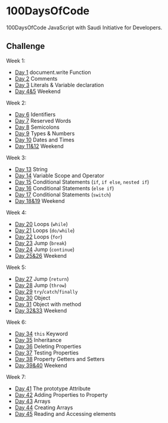 # 100DaysOfCode
100DaysOfCode JavaScript with Saudi Initiative for Developers.

## Challenge
Week 1:
* [Day 1](https://codepen.io/ReemaSaleh/pen/gOYwqjb?editors=0010) document.write Function <br>
* [Day 2](https://codepen.io/ReemaSaleh/pen/VwZmyQz?editors=0010#0) Comments <br>
* [Day 3](https://codepen.io/ReemaSaleh/pen/PoYWzXW) Literals & Variable declaration <br>
* [Day 4&5](https://codepen.io/ReemaSaleh/pen/KKPamdP?editors=0010#0) Weekend <br>

Week 2:
* [Day 6](https://codepen.io/ReemaSaleh/pen/rNByMXN?editors=0010#0) Identifiers <br> 
* [Day 7](https://codepen.io/ReemaSaleh/pen/KKPWjpV?editors=0010#0) Reserved Words <br>
* [Day 8](https://codepen.io/ReemaSaleh/pen/GRKmOBV?editors=0010#0) Semicolons <br>
* [Day 9](https://codepen.io/ReemaSaleh/pen/MWgoyLg?editors=0010#0) Types & Numbers <br>
* [Day 10](https://codepen.io/ReemaSaleh/pen/OJLgoER?editors=0010#0) Dates and Times <br>
* [Day 11&12](https://codepen.io/ReemaSaleh/pen/KKPqEpj?editors=0010) Weekend <br>

Week 3:
* [Day 13](https://codepen.io/ReemaSaleh/pen/aboyXWr) String <br>
* [Day 14](https://codepen.io/ReemaSaleh/pen/GRKMrwB?editors=0010#0) Variable Scope and Operator <br>
* [Day 15](https://codepen.io/ReemaSaleh/pen/zYOEdMW?editors=0010#0) Conditional Statements (```if```, ```if else```, ```nested if```)<br>
* [Day 16](https://codepen.io/ReemaSaleh/pen/RwbjNaB?editors=0010#0) Conditional Statements (```else if```)<br>
* [Day 17](https://codepen.io/pen/?editors=0010#0) Conditional Statements (```switch```)<br>
* [Day 18&19](https://codepen.io/ReemaSaleh/pen/BaBJXPM?editors=0010#0) Weekend <br>

Week 4:
* [Day 20](https://codepen.io/ReemaSaleh/pen/pozapVM?editors=0010#0) Loops (```while```) <br>
* [Day 21](https://codepen.io/ReemaSaleh/pen/xxKWxMv?editors=0010#0) Loops (```do/while```) <br>
* [Day 22](https://codepen.io/ReemaSaleh/pen/YzKavqe?editors=0010#0) Loops (```for```) <br> 
* [Day 23](https://codepen.io/ReemaSaleh/pen/JjPvPXW?editors=0010#0) Jump (```break```) <br>
* [Day 24](https://codepen.io/ReemaSaleh/pen/aboKOxw?editors=0010#0) Jump (```continue```) <br>
* [Day 25&26](https://codepen.io/ReemaSaleh/pen/NWKzZNQ) Weekend <br>

Week 5:
* [Day 27](https://codepen.io/ReemaSaleh/pen/pozZpMK) Jump (```return```) <br>
* [Day 28](https://codepen.io/ReemaSaleh/pen/bGbjjoP?editors=0011) Jump (```throw```) <br>
* [Day 29](https://codepen.io/ReemaSaleh/pen/ZEzMWyw?editors=0010#0) ```try```/```catch```/```finally``` <br>
* [Day 30](https://codepen.io/ReemaSaleh/pen/oNvPWQz?editors=0010#0) Object <br>
* [Day 31](https://codepen.io/ReemaSaleh/pen/gOYBQxv?editors=0010#0) Object with method <br>
* [Day 32&33](https://codepen.io/ReemaSaleh/pen/WNeLwZo?editors=0011) Weekend <br>

Week 6:
* [Day 34](https://codepen.io/ReemaSaleh/pen/mdbvPzb?editors=0010#0) ```this``` Keyword <br>
* [Day 35](https://codepen.io/ReemaSaleh/pen/gOYEbEj) Inheritance <br>
* [Day 36](https://codepen.io/ReemaSaleh/pen/jONJEJj?editors=0010#0) Deleting Properties <br>
* [Day 37](https://codepen.io/ReemaSaleh/pen/PoYLXqm) Testing Properties <br>
* [Day 38](https://codepen.io/ReemaSaleh/pen/XWrQRbm) Property Getters and Setters <br>
* [Day 39&40](https://codepen.io/ReemaSaleh/pen/aborwZV?editors=0010#0) Weekend <br>

Week 7:
* [Day 41](https://codepen.io/ReemaSaleh/pen/LYPoJop?editors=0011) The prototype Attribute <br>
* [Day 42](https://codepen.io/ReemaSaleh/pen/jONodwd?editors=0010) Adding Properties to Property <br>
* [Day 43](https://codepen.io/ReemaSaleh/pen/OJLKJNB) Arrays <br>
* [Day 44](https://codepen.io/ReemaSaleh/pen/pozMxbV?editors=0010#0) Creating Arrays <br> 
* [Day 45]() Reading and Accessing elements <br> 

